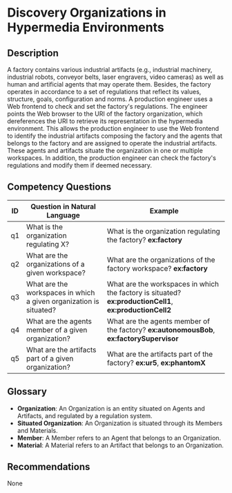 # Discovery Organizations in Hypermedia Environments

## Description
A factory contains various industrial artifacts (e.g., industrial machinery, industrial robots, conveyor belts, laser engravers, video cameras) as well as human and artificial agents that may operate them. Besides, the factory operates in accordance to a set of regulations that reflect its values, structure, goals, configuration and norms. A production engineer uses a Web frontend to check and set the factory's regulations. The engineer points the Web browser to the URI of the factory organization, which dereferences the URI to retrieve its representation in the hypermedia environment. This allows the production engineer to use the Web frontend to identify the industrial artifacts composing the factory and the agents that belongs to the factory and are assigned to operate the industrial artifacts. These agents and artifacts situate the organization in one or multiple workspaces. In addition, the production engineer can check the factory's regulations and modify them if deemed necessary.

## Competency Questions

| ID | Question in Natural Language | Example |
|----|------------------------------|---------|
| q1 | What is the organization regulating X?                             | What is the organization regulating the factory? **ex:factory**                                          |
| q2 | What are the organizations of a given workspace?                   | What are the organizations of the factory workspace? **ex:factory**                                      |
| q3 | What are the workspaces in which a given organization is situated? | What are the workspaces in which the factory is situated? **ex:productionCell1**, **ex:productionCell2** |
| q4 | What are the agents member of a given organization?                | What are the agents member of the factory? **ex:autonomousBob**, **ex:factorySupervisor**                |
| q5 | What are the artifacts part of a given organization?               | What are the artifacts part of the factory? **ex:ur5**, **ex:phantomX**                                  |

## Glossary

* **Organization**: An Organization is an entity situated on Agents and Artifacts, and regulated by a regulation system.
* **Situated Organization**: An Organization is situated through its Members and Materials.
* **Member**: A Member refers to an Agent that belongs to an Organization.
* **Material**: A Material refers to an Artifact that belongs to an Organization.

## Recommendations

None
